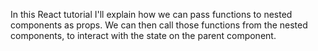 In this React tutorial I'll explain how we can pass functions to nested components as props. We can then call those functions from the nested components, to interact with the state on the parent component.
